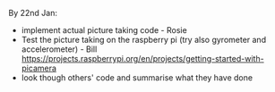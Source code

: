 By 22nd Jan:
- implement actual picture taking code - Rosie
- Test the picture taking on the raspberry pi (try also gyrometer and accelerometer) - Bill
https://projects.raspberrypi.org/en/projects/getting-started-with-picamera
- look though others' code and summarise what they have done
